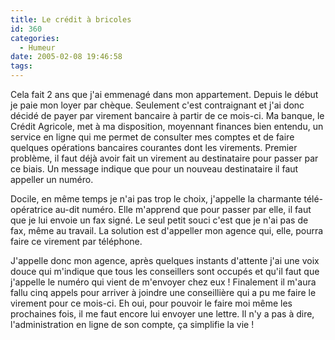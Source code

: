 ```yaml
---
title: Le crédit à bricoles
id: 360
categories:
  - Humeur
date: 2005-02-08 19:46:58
tags:
---
```


Cela fait 2 ans que j'ai emmenagé dans mon appartement. Depuis le début je paie mon loyer par chèque. Seulement c'est contraignant et j'ai donc décidé de payer par virement bancaire à partir de ce mois-ci. Ma banque, le Crédit Agricole, met à ma disposition, moyennant finances bien entendu, un service en ligne qui me permet de consulter mes comptes et de faire quelques opérations bancaires courantes dont les virements. Premier problème, il faut déjà avoir fait un virement au destinataire pour passer par ce biais. Un message indique que pour un nouveau destinataire il faut appeller un numéro.

Docile, en même temps je n'ai pas trop le choix, j'appelle la charmante télé-opératrice au-dit numéro. Elle m'apprend que pour passer par elle, il faut que je lui envoie un fax signé. Le seul petit souci c'est que je n'ai pas de fax, même au travail. La solution est d'appeller mon agence qui, elle, pourra faire ce virement par téléphone.

J'appelle donc mon agence, après quelques instants d'attente j'ai une voix douce qui m'indique que tous les conseillers sont occupés et qu'il faut que j'appelle le numéro qui vient de m'envoyer chez eux&nbsp;! Finalement il m'aura fallu cinq appels pour arriver à joindre une conseillière qui a pu me faire le virement pour ce mois-ci. Eh oui, pour pouvoir le faire moi même les prochaines fois, il me faut encore lui envoyer une lettre. Il n'y a pas à dire, l'administration en ligne de son compte, ça simplifie la vie&nbsp;!